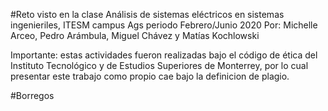 #Reto visto en la clase Análisis de sistemas eléctricos en sistemas ingenieriles, ITESM campus Ags periodo Febrero/Junio 2020
Por: Michelle Arceo, Pedro Arámbula, Miguel Chávez y Matías Kochlowski

Importante: estas actividades fueron realizadas bajo el código de ética del Instituto Tecnológico y de Estudios Superiores de 
Monterrey, por lo cual presentar este trabajo como propio cae bajo la definicion de plagio. 


#Borregos
